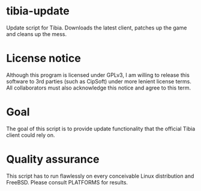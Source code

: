 # tibia-update
Update script for Tibia. Downloads the latest client, patches up the game and cleans up the mess.

# License notice
Although this program is licensed under GPLv3, I am willing to release this software to 3rd parties (such as CipSoft) under more lenient license terms.
All collaborators must also acknowledge this notice and agree to this term.

# Goal
The goal of this script is to provide update functionality that the official Tibia client could rely on.

# Quality assurance
This script has to run flawlessly on every conceivable Linux distribution and FreeBSD. Please consult PLATFORMS for results.
